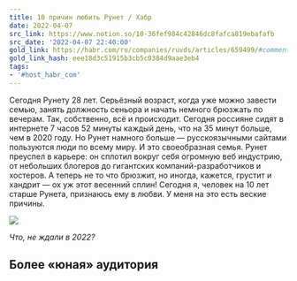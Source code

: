 ```yaml
---
title: 10 причин любить Рунет / Хабр
date: 2022-04-07
src_link: https://www.notion.so/10-36fef984c42846dc8fafca819ebafafb
src_date: '2022-04-07 22:40:00'
gold_link: https://habr.com/ru/companies/ruvds/articles/659499/#comment_24241151
gold_link_hash: eee18d3c51915b3cb5c0384d9aae3eb4
tags:
- '#host_habr_com'
---
```


Сегодня Рунету 28 лет. Серьёзный возраст, когда уже можно завести семью, занять должность сеньора и начать немного брюзжать по вечерам. Так, собственно, всё и происходит. Сегодня россияне сидят в интернете 7 часов 52 минуты каждый день, что на 35 минут больше, чем в 2020 году. Но Рунет намного больше — русскоязычными сайтами пользуются люди по всему миру. И это своеобразная семья. Рунет преуспел в карьере: он сплотил вокруг себя огромную веб индустрию, от небольших блогеров до гигантских компаний-разработчиков и хостеров. А теперь не то что брюзжит, но иногда, кажется, грустит и хандрит — ох уж этот весенний сплин! Сегодня я, человек на 10 лет старше Рунета, признаюсь ему в любви. У меня на это есть веские причины.  

  

[![](https://habrastorage.org/webt/3z/xf/qt/3zxfqts8-kfdfqamq40cxd1oidi.png)](https://habr.com/ru/company/ruvds/blog/659499/)  

*Что, не ждали в 2022?*  

  

Более «юная» аудитория
----------------------